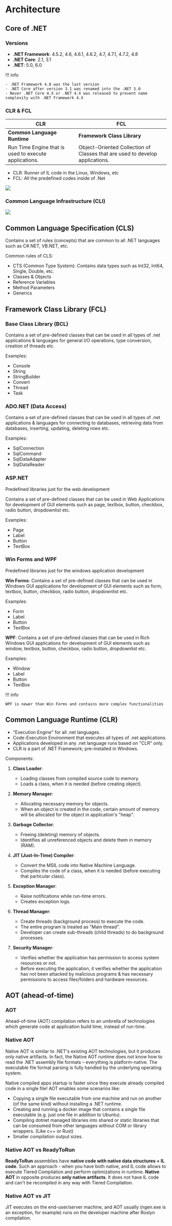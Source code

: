 # Architecture

## Core of .NET

### Versions

- **.NET Framework**: 4.5.2, 4.6, 4.6.1, 4.6.2, 4.7, 4.7.1, 4.7.2, 4.8
- **.NET Core**: 2.1, 3.1
- **.NET**: 5.0, 6.0

!!! info

    - .NET Framework 4.8 was the last version
    - .NET Core after version 3.1 was renamed into the .NET 5.0
    - Never .NET Core 4.X or .NET 4.X was released to prevent name complexity with .NET Framework 4.X

### CLR & FCL

| CLR                                                   | FCL                                                                          |
| ----------------------------------------------------- | ---------------------------------------------------------------------------- |
| **Common Language Runtime**                           | **Framework Class Library**                                                  |
| Run Time Engine that is used to execute applications. | Object-Oriented Collection of Classes that are used to develop applications. |

- CLR: Runner of IL code in the Linux, Windows, etc
- FCL: All the predefined codes inside of .Net

![](architecture/image9.jpg)

### Common Language Infrastructure (CLI)

![](architecture/image2.jpg)

## Common Language Specification (CLS)

Contains a set of rules (concepts) that are common to all .NET languages such as C#.NET, VB.NET, etc.

Common rules of CLS:

- CTS (Common Type System): Contains data types such as Int32, Int64, Single, Double, etc.
- Classes & Objects
- Reference Variables
- Method Parameters
- Generics

## Framework Class Library (FCL)

### Base Class Library (BCL)

Contains a set of pre-defined classes that can be used in all types of .net applications & languages for general I/O operations, type conversion, creation of threads etc.

Examples:

- Console
- String
- StringBuilder
- Convert
- Thread
- Task

### ADO.NET (Data Access)

Contains a set of pre-defined classes that can be used in all types of .net applications & languages for connecting to databases, retrieving data from databases, inserting, updating, deleting rows etc.

Examples:

- SqlConnection
- SqlCommand
- SqlDataAdapter
- SqlDataReader

### ASP.NET

Predefined libraries just for the web development

Contains a set of pre-defined classes that can be used in Web Applications for development of GUI elements such as page, textbox, button, checkbox, radio button, dropdownlist etc.

Examples:

- Page
- Label
- Button
- TextBox

### Win Forms and WPF

Predefined libraries just for the windows application development

**Win Forms**: Contains a set of pre-defined classes that can be used in Windows GUI applications for development of GUI elements such as form, textbox, button, checkbox, radio button, dropdownlist etc.

Examples:

- Form
- Label
- Button
- TextBox

**WPF**: Contains a set of pre-defined classes that can be used in Rich Windows GUI applications for development of GUI elements such as window, textbox, button, checkbox, radio button, dropdownlist etc.

Examples:

- Window
- Label
- Button
- TextBox

!!! info

    WPF is newer than Win Forms and contains more complex functionalities

## Common Language Runtime (CLR)

- "Execution Engine" for all .net languages.
- Code-Execution Environment that executes all types of .net applications.
- Applications developed in any .net language runs based on "CLR" only.
- CLR is a part of .NET Framework; pre-installed in Windows.

Components:

1. **Class Loader**:

    - Loading classes from compiled source code to memory.
    - Loads a class, when it is needed (before creating object).

2. **Memory Manager**:

    - Allocating necessary memory for objects.
    - When an object is created in the code, certain amount of memory will be allocated for the object in application's "heap".

3. **Garbage Collector**:

    - Freeing (deleting) memory of objects.
    - Identifies all unreferenced objects and delete them in memory (RAM).

4. **JIT (Just-In-Time) Compiler**:

    - Convert the MSIL code into Native Machine Language.
    - Compiles the code of a class, when it is needed (before executing that particular class).

5. **Exception Manager**:

    - Raise notifications while run-time errors.
    - Creates exception logs.

6. **Thread Manager**:

    - Create threads (background process) to execute the code.
    - The entire program is treated as "Main thread".
    - Developer can create sub-threads (child threads) to do background processes.

7. **Security Manager**:

    - Verifies whether the application has permission to access system resources or not.
    - Before executing the application, it verifies whether the application has not been attacked by malicious programs & has necessary permissions to access files/folders and hardware resources.

## AOT (ahead-of-time)

### AOT

Ahead-of-time (AOT) compilation refers to an umbrella of technologies which generate code at application build time, instead of run-time.

### Native AOT

Native AOT is similar to .NET's existing AOT technologies, but it produces only native artifacts.
In fact, the Native AOT runtime does not know how to read the .NET assembly file formats – everything is platform-native.
The executable file format parsing is fully handled by the underlying operating system.

Native compiled apps startup is faster since they execute already compiled code in a single file!
AOT enables some scenarios like:

- Copying a single file executable from one machine and run on another (of the same kind) without installing a .NET runtime.
- Creating and running a docker image that contains a single file executable (e.g. just one file in addition to Ubuntu).
- Compiling dotnet managed libraries into shared or static libraries that can be consumed from other languages without COM or library wrappers. (Like c++ or Rust)
- Smaller compilation output sizes.

### Native AOT vs ReadyToRun

**ReadyToRun** assemblies have **native code with native data structures + IL code**.
Such an approach - when you have both native, and IL code allows to execute Tiered Compilation and perform optimizations in runtime.
**Native AOT** in opposite produces **only native artifacts**.
It does not have IL code and can't be recompiled in any way with Tiered Compilation.

### Native AOT vs JIT

JIT executes on the end-user/server machine, and AOT usually (ngen.exe is an exception, for example) runs on the developer machine after Roslyn compilation.
